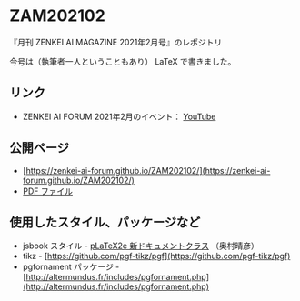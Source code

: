 # ZAM202102
『月刊 ZENKEI AI MAGAZINE 2021年2月号』のレポジトリ

今号は（執筆者一人ということもあり） LaTeX で書きました。

## リンク

* ZENKEI AI FORUM 2021年2月のイベント： [YouTube](https://youtu.be/9Y7O6bYCq4s)

## 公開ページ

* [https://zenkei-ai-forum.github.io/ZAM202102/](https://zenkei-ai-forum.github.io/ZAM202102/)
* [PDF ファイル](https://zenkei-ai-forum.github.io/ZAM202102/ZAM202102-v3.pdf)

## 使用したスタイル、パッケージなど

* jsbook スタイル - [pLaTeX2e 新ドキュメントクラス](https://oku.edu.mie-u.ac.jp/~okumura/jsclasses/) （奥村晴彦）
* tikz - [https://github.com/pgf-tikz/pgf](https://github.com/pgf-tikz/pgf)
* pgfornament パッケージ - [http://altermundus.fr/includes/pgfornament.php](http://altermundus.fr/includes/pgfornament.php)
